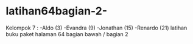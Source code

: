 # latihan64bagian-2-
Kelompok 7 : 
-Aldo (3)
-Evandra (9)
-Jonathan (15)
-Renardo (21)
latihan buku paket halaman 64 bagian bawah / bagian 2
